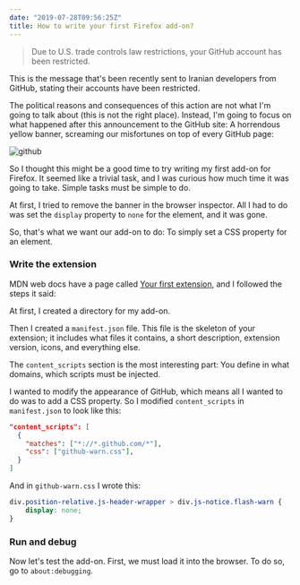 ```yaml
---
date: "2019-07-28T09:56:25Z"
title: How to write your first Firefox add-on?
---
```


> Due to U.S. trade controls law restrictions, your GitHub account has been restricted.

This is the message that's been recently sent to Iranian developers from GitHub, stating their accounts have been restricted.

The political reasons and consequences of this action are not what I'm going to talk about (this is not the right place). Instead, I'm going to focus on what happened after this announcement to the GitHub site: A horrendous yellow banner, screaming our misfortunes on top of every GitHub page:

![github](/wp-content/uploads/2019/07/github-1.jpg)

So I thought this might be a good time to try writing my first add-on for Firefox. It seemed like a trivial task, and I was curious how much time it was going to take. Simple tasks must be simple to do.

At first, I tried to remove the banner in the browser inspector. All I had to do was set the `display` property to `none` for the element, and it was gone.

So, that's what we want our add-on to do: To simply set a CSS property for an element.

### Write the extension

MDN web docs have a page called [Your first extension](https://developer.mozilla.org/en-US/docs/Mozilla/Add-ons/WebExtensions/Your_first_WebExtension), and I followed the steps it said:

At first, I created a directory for my add-on.

Then I created a `manifest.json` file. This file is the skeleton of your extension; it includes what files it contains, a short description, extension version, icons, and everything else.

The `content_scripts` section is the most interesting part: You define in what domains, which scripts must be injected.

I wanted to modify the appearance of GitHub, which means all I wanted to do was to add a CSS property. So I modified `content_scripts` in `manifest.json` to look like this:

```json
"content_scripts": [
  {
    "matches": ["*://*.github.com/*"],
    "css": ["github-warn.css"],
  }
]
```

And in `github-warn.css` I wrote this:

```css
div.position-relative.js-header-wrapper > div.js-notice.flash-warn {
    display: none;
}
```

### Run and debug

Now let's test the add-on. First, we must load it into the browser. To do so, go to `about:debugging`.